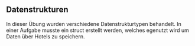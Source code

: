 [//]: # (2022-11-11.13:00)
[//]: # (HWR>DSINFO)
[//]: # (Einführung in die Programmierung)

## Datenstrukturen

In dieser Übung wurden verschiedene Datenstrukturtypen behandelt. 
In einer Aufgabe musste ein struct erstellt werden, welches egenutzt wird um Daten über Hotels zu speichern.


